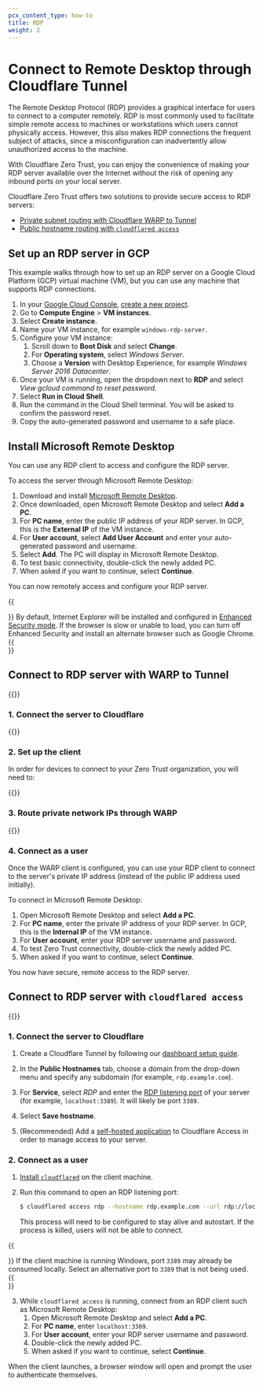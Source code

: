 ```yaml
---
pcx_content_type: how-to
title: RDP
weight: 2
---
```


# Connect to Remote Desktop through Cloudflare Tunnel

The Remote Desktop Protocol (RDP) provides a graphical interface for users to connect to a computer remotely. RDP is most commonly used to facilitate simple remote access to machines or workstations which users cannot physically access. However, this also makes RDP connections the frequent subject of attacks, since a misconfiguration can inadvertently allow unauthorized access to the machine.

With Cloudflare Zero Trust, you can enjoy the convenience of making your RDP server available over the Internet without the risk of opening any inbound ports on your local server.

Cloudflare Zero Trust offers two solutions to provide secure access to RDP servers:

- [Private subnet routing with Cloudflare WARP to Tunnel](#connect-to-rdp-server-with-warp-to-tunnel)
- [Public hostname routing with `cloudflared access`](#connect-to-rdp-server-with-cloudflared-access)

## Set up an RDP server in GCP

This example walks through how to set up an RDP server on a Google Cloud Platform (GCP) virtual machine (VM), but you can use any machine that supports RDP connections.

1. In your [Google Cloud Console](https://console.cloud.google.com/), [create a new project](https://developers.google.com/workspace/guides/create-project).  
2. Go to **Compute Engine** > **VM instances**.
3. Select **Create instance**.
4. Name your VM instance, for example `windows-rdp-server`.
5. Configure your VM instance:
    1. Scroll down to **Boot Disk** and select **Change**.
    2. For **Operating system**, select _Windows Server_.
    3. Choose a **Version** with Desktop Experience, for example _Windows Server 2016 Datacenter_.
6. Once your VM is running, open the dropdown next to **RDP** and select _View gcloud command to reset password_.
7. Select **Run in Cloud Shell**.
8. Run the command in the Cloud Shell terminal. You will be asked to confirm the password reset.
9. Copy the auto-generated password and username to a safe place.

## Install Microsoft Remote Desktop

You can use any RDP client to access and configure the RDP server. 

To access the server through Microsoft Remote Desktop:

1. Download and install [Microsoft Remote Desktop](https://apps.microsoft.com/store/detail/microsoft-remote-desktop/9WZDNCRFJ3PS?hl=en-us&gl=us).
2. Once downloaded, open Microsoft Remote Desktop and select **Add a PC**.
3. For **PC name**, enter the public IP address of your RDP server. In GCP, this is the **External IP** of the VM instance.
4. For **User account**, select **Add User Account** and enter your auto-generated password and username.
5. Select **Add**. The PC will display in Microsoft Remote Desktop.
6. To test basic connectivity, double-click the newly added PC.
7. When asked if you want to continue, select **Continue**.

You can now remotely access and configure your RDP server.

{{<Aside type="note">}}
By default, Internet Explorer will be installed and configured in [Enhanced Security mode](https://learn.microsoft.com/en-us/troubleshoot/developer/browsers/security-privacy/enhanced-security-configuration-faq#internet-explorer-enhanced-security-configuration). If the browser is slow or unable to load, you can turn off Enhanced Security and install an alternate browser such as Google Chrome.
{{</Aside>}}

## Connect to RDP server with WARP to Tunnel

{{<render file="_warp-to-tunnel-intro.md">}}

### 1. Connect the server to Cloudflare

{{<render file="_warp-to-tunnel-server.md">}}

### 2. Set up the client

In order for devices to connect to your Zero Trust organization, you will need to:

{{<render file="_warp-to-tunnel-client.md">}}

### 3. Route private network IPs through WARP

{{<render file="_warp-to-tunnel-route-ips.md">}}

### 4. Connect as a user

Once the WARP client is configured, you can use your RDP client to connect to the server's private IP address (instead of the public IP address used initially).

To connect in Microsoft Remote Desktop:

1. Open Microsoft Remote Desktop and select **Add a PC**.
2. For **PC name**, enter the private IP address of your RDP server. In GCP, this is the **Internal IP** of the VM instance.
3. For **User account**, enter your RDP server username and password.
4. To test Zero Trust connectivity, double-click the newly added PC.
5. When asked if you want to continue, select **Continue**.

You now have secure, remote access to the RDP server.

## Connect to RDP server with `cloudflared access`

{{<render file="_tunnel-cloudflared-access.md">}}

### 1. Connect the server to Cloudflare

1. Create a Cloudflare Tunnel by following our [dashboard setup guide](/cloudflare-one/connections/connect-networks/get-started/create-remote-tunnel/).

2. In the **Public Hostnames** tab, choose a domain from the drop-down menu and specify any subdomain (for example, `rdp.example.com`).

3. For **Service**,  select _RDP_ and enter the [RDP listening port](https://docs.microsoft.com/en-us/windows-server/remote/remote-desktop-services/clients/change-listening-port) of your server (for example, `localhost:3389`). It will likely be port `3389`.

4. Select **Save hostname**.

5. (Recommended) Add a [self-hosted application](/cloudflare-one/applications/configure-apps/self-hosted-apps/) to Cloudflare Access in order to manage access to your server.

### 2. Connect as a user

1. [Install `cloudflared`](/cloudflare-one/connections/connect-networks/downloads/) on the client machine.
2. Run this command to open an RDP listening port:

    ```sh
    $ cloudflared access rdp --hostname rdp.example.com --url rdp://localhost:3389
    ```

    This process will need to be configured to stay alive and autostart. If the process is killed, users will not be able to connect.

{{<Aside type="note">}}
If the client machine is running Windows, port `3389` may already be consumed locally.  Select an alternative port to `3389` that is not being used.
{{</Aside>}}

3. While `cloudflared access` is running, connect from an RDP client such as Microsoft Remote Desktop:
    1. Open Microsoft Remote Desktop and select **Add a PC**.
    2. For **PC name**, enter `localhost:3389`.
    3. For **User account**, enter your RDP server username and password.
    4. Double-click the newly added PC.
    5. When asked if you want to continue, select **Continue**.

 When the client launches, a browser window will open and prompt the user to authenticate themselves.
